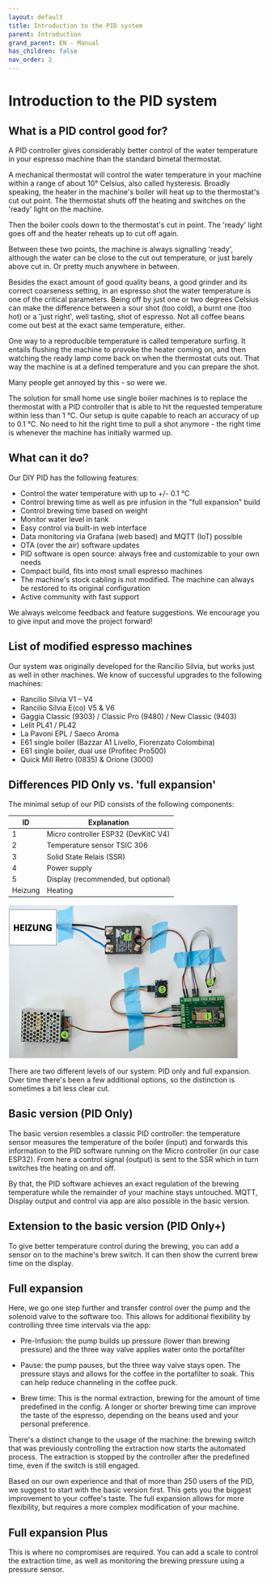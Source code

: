 ```yaml
---
layout: default
title: Introduction to the PID system
parent: Introduction
grand_parent: EN - Manual
has_children: false
nav_order: 2
---
```


# Introduction to the PID system

## What is a PID control good for?

A PID controller gives considerably better control of the water temperature in your espresso machine than the standard bimetal thermostat.

A mechanical thermostat will control the water temperature in your machine within a range of about 10° Celsius, also called hysteresis. Broadly speaking, the heater in the machine's boiler will heat up to the thermostat's cut out point. The thermostat shuts off the heating and switches on the 'ready' light on the machine.

Then the boiler cools down to the thermostat's cut in point. The 'ready' light goes off and the heater reheats up to cut off again.

Between these two points, the machine is always signalling 'ready', although the water can be close to the cut out temperature, or just barely above cut in. Or pretty much anywhere in between.

Besides the exact amount of good quality beans, a good grinder and its correct coarseness setting, in an espresso shot the water temperature is one of the critical parameters. Being off by just one or two degrees Celsius can make the difference between a sour shot (too cold), a burnt one (too hot) or a 'just right', well tasting, shot of espresso. Not all coffee beans come out best at the exact same temperature, either.

One way to a reproducible temperature is called temperature surfing. It entails flushing the machine to provoke the heater coming on, and then watching the ready lamp come back on when the thermostat cuts out. That way the machine is at a defined temperature and you can prepare the shot.

Many people get annoyed by this - so were we.

The solution for small home use single boiler machines is to replace the thermostat with a PID controller that is able to hit the requested temperature within less than 1 °C. Our setup is quite capable to reach an accuracy of up to 0.1 °C. No need to hit the right time to pull a shot anymore - the right time is whenever the machine has initially warmed up.

## What can it do?

Our DIY PID has the following features:

- Control the water temperature with up to +/- 0.1 °C
- Control brewing time as well as pre infusion in the "full expansion" build
- Control brewing time based on weight
- Monitor water level in tank
- Easy control via built-in web interface
- Data monitoring via Grafana (web based) and MQTT (IoT) possible
- OTA (over the air) software updates
- PID software is open source: always free and customizable to your own needs
- Compact build, fits into most small espresso machines
- The machine's stock cabling is not modified. The machine can always be restored to its original configuration
- Active community with fast support

We always welcome feedback and feature suggestions. We encourage you to give input and move the project forward!

## List of modified espresso machines

Our system was originally developed for the Rancilio Silvia, but works just as well in other machines. We know of successful upgrades to the following machines:

- Rancilio Silvia V1 – V4
- Rancilio Silvia E(co) V5 & V6
- Gaggia Classic (9303) / Classic Pro (9480) / New Classic (9403)
- Lelit PL41 / PL42
- La Pavoni EPL / Saeco Aroma
- E61 single boiler (Bazzar A1 Livello, Fiorenzato Colombina)
- E61 single boiler, dual use (Profitec Pro500)
- Quick Mill Retro (0835) & Orione (3000)

## Differences PID Only vs. 'full expansion'

The minimal setup of our PID consists of the following components:

| ID      | Explanation                         |
| ------- | ----------------------------------- |
| 1       | Micro controller ESP32 (DevKitC V4) |
| 2       | Temperature sensor TSIC 306         |
| 3       | Solid State Relais (SSR)            |
| 4       | Power supply                        |
| 5       | Display (recommended, but optional) |
| Heizung | Heating                             |

![Trockenaufbau](/img/intro/einleitung/trockenaufbau.png)

There are two different levels of our system: PID only and full expansion. Over time there's been a few additional options, so the distinction is sometimes a bit less clear cut.

<!--- There would be a graphic here showing the possible levels of the PID, but it's only available in german -->

## Basic version (PID Only)

The basic version resembles a classic PID controller: the temperature sensor measures the temperature of the boiler (input) and forwards this information to the PID software running on the Micro controller (in our case ESP32). From here a control signal (output) is sent to the SSR which in turn switches the heating on and off.

By that, the PID software achieves an exact regulation of the brewing temperature while the remainder of your machine stays untouched. MQTT, Display output and control via app are also possible in the basic version.

## Extension to the basic version (PID Only+)

To give better temperature control during the brewing, you can add a sensor on to the machine's brew switch. It can then show the current brew time on the display.

## Full expansion

Here, we go one step further and transfer control over the pump and the solenoid valve to the software too. This allows for additional flexibility by controlling three time intervals via the app:

- Pre-Infusion: the pump builds up pressure (lower than brewing pressure) and the three way valve applies water onto the portafilter

- Pause: the pump pauses, but the three way valve stays open. The pressure stays and allows for the coffee in the portafilter to soak. This can help reduce channeling in the coffee puck.

- Brew time: This is the normal extraction, brewing for the amount of time predefined in the config. A longer or shorter brewing time can improve the taste of the espresso, depending on the beans used and your personal preference.

There's a distinct change to the usage of the machine: the brewing switch that was previously controlling the extraction now starts the automated process. The extraction is stopped by the controller after the predefined time, even if the switch is still engaged.

Based on our own experience and that of more than 250 users of the PID, we suggest to start with the basic version first. This gets you the biggest improvement to your coffee's taste. The full expansion allows for more flexibility, but requires a more complex modification of your machine.

## Full expansion Plus

This is where no compromises are required. You can add a scale to control the extraction time, as well as monitoring the brewing pressure using a pressure sensor.

